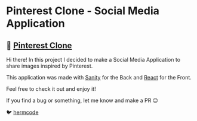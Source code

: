 # Pinterest Clone - Social Media Application

## :link: [Pinterest Clone](https://pinterest-hermcode.netlify.app/)
Hi there! In this project I decided to make a Social Media Application to share images inspired by Pinterest.

This application was made with [Sanity](https://www.sanity.io/) for the Back and [React](https://es.reactjs.org/) for the Front.

Feel free to check it out and enjoy it!

If you find a bug or something, let me know and make a PR :wink:

:bird: [hermcode](https://twitter.com/hermcode)